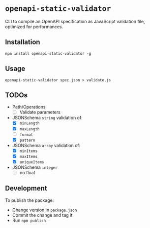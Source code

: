 # `openapi-static-validator`

CLI to compile an OpenAPI specification as JavaScript validation file, optimized for performances.

## Installation

```
npm install openapi-static-validator -g
```

## Usage

```
openapi-static-validator spec.json > validate.js
```

## TODOs

-   Path/Operations
    -   [ ] Validate parameters
-   JSONSchema `string` validation of:
    -   [x] `minLength`
    -   [x] `maxLength`
    -   [ ] `format`
    -   [x] `pattern`
-   JSONSchema `array` validation of:
    -   [x] `minItems`
    -   [x] `maxItems`
    -   [x] `uniqueItems`
-   JSONSchema `integer`
    -   [ ] no float

## Development

To publish the package:
- Change version in `package.json`
- Commit the change and tag it
- Run `npm publish`
